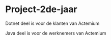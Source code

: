 # Project-2de-jaar

Dotnet deel is voor de klanten van Actemium

Java deel is voor de werknemers van Actemium
